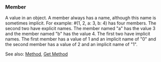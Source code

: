 ### Member

A value in an object. A member always has a name, although this name is sometimes implicit. For example: #(1, 2, a: 3, b: 4) has four members. The second two have explicit names. The member named "a" has the value 3 and the member named "b" has the value 4. The first two have implicit names. The first member has a value of 1 and an implicit name of "0" and the second member has a value of 2 and an implicit name of "1".

See also: [Method](<Method.md>), [Get Method](<Get Method.md>)